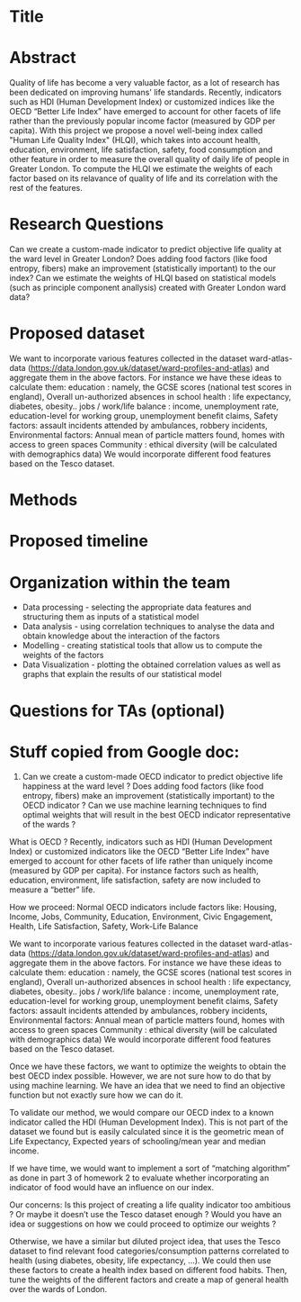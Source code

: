 # Title
# Abstract
Quality of life has become a very valuable factor, as a lot of research has been dedicated on improving humans' life standards. Recently, indicators such as HDI (Human Development Index) or customized indices like the OECD “Better Life Index” have emerged to account for other facets of life rather than the previously popular income factor (measured by GDP per capita). With this project we propose a novel well-being index called "Human Life Quality Index" (HLQI), which takes into account health, education, environment, life satisfaction, safety, food consumption and other feature in order to measure the overall quality of daily life of people in Greater London. To compute the HLQI we estimate the weights of each factor based on its relavance of quality of life and its correlation with the rest of the features. 
# Research Questions
 Can we create a custom-made indicator to predict objective life quality at the ward level in Greater London?
 Does adding food factors (like food entropy, fibers) make an improvement (statistically important) to the our index?
 Can we estimate the weights of HLQI based on statistical models (such as principle component anallysis) created with Greater London ward data?
# Proposed dataset
We want to incorporate various features collected in the dataset ward-atlas-data (https://data.london.gov.uk/dataset/ward-profiles-and-atlas) and aggregate them in the above factors. For instance we have these ideas to calculate them:
education : namely, the GCSE scores (national test scores in england), Overall un-authorized absences in school 
health : life expectancy, diabetes, obesity.. 
jobs / work/life balance : income, unemployment rate, education-level for working group, unemployment benefit claims, 
Safety factors: assault incidents attended by ambulances, robbery incidents, 
Environmental factors: Annual mean of particle matters found, homes with access to green spaces
Community : ethical diversity (will be calculated with demographics data)
We would incorporate different food features based on the Tesco dataset.
# Methods
# Proposed timeline
# Organization within the team
* Data processing - selecting the appropriate data features and structuring them as inputs of a statistical model
* Data analysis - using correlation techniques to analyse the data and obtain knowledge about the interaction of the factors
* Modelling - creating statistical tools that allow us to compute the weights of the factors
* Data Visualization - plotting the obtained correlation values as well as graphs that explain the results of our statistical model
# Questions for TAs (optional)


# Stuff copied from Google doc:
1. Can we create a custom-made OECD indicator to predict objective life happiness at the ward level ? Does adding food factors (like food entropy, fibers) make an improvement (statistically important) to the OECD indicator ? Can we use machine learning techniques to find optimal weights that will result in the best OECD indicator representative of the wards ?

What is OECD ? 
Recently, indicators such as HDI (Human Development Index) or customized indicators like the OECD “Better Life Index” have emerged to account for other facets of life rather than uniquely income (measured by GDP per capita). For instance factors such as health, education, environment, life satisfaction, safety are now included to measure a “better” life.

How we proceed:
Normal OECD indicators include factors like: Housing, Income, Jobs, Community, Education, Environment, Civic Engagement, Health, Life Satisfaction, Safety, Work-Life Balance

We want to incorporate various features collected in the dataset ward-atlas-data (https://data.london.gov.uk/dataset/ward-profiles-and-atlas) and aggregate them in the above factors. For instance we have these ideas to calculate them:
education : namely, the GCSE scores (national test scores in england), Overall un-authorized absences in school 
health : life expectancy, diabetes, obesity.. 
jobs / work/life balance : income, unemployment rate, education-level for working group, unemployment benefit claims, 
Safety factors: assault incidents attended by ambulances, robbery incidents, 
Environmental factors: Annual mean of particle matters found, homes with access to green spaces
Community : ethical diversity (will be calculated with demographics data)
We would incorporate different food features based on the Tesco dataset.

Once we have these factors, we want to optimize the weights to obtain the best OECD index possible. However, we are not sure how to do that by using machine learning. We have an idea that we need to find an objective function but not exactly sure how we can do it. 

To validate our method, we would compare our OECD index to a known indicator called the HDI (Human Development Index). This is not part of the dataset we found but is easily calculated since it is the geometric mean of Life Expectancy, Expected years of schooling/mean year and median income. 

If we have time, we would want to implement a sort of “matching algorithm” as done in part 3 of homework 2 to evaluate whether incorporating an indicator of food would have an influence on our index. 

Our concerns:
Is this project of creating a life quality indicator too ambitious ? Or maybe it doesn’t use the Tesco dataset enough ? Would you have an idea or suggestions on how we could proceed to optimize our weights ? 

Otherwise, we have a similar but diluted project idea, that uses the Tesco dataset to find relevant food categories/consumption patterns correlated to health (using diabetes, obesity, life expectancy, ...). We could then use these factors to create a health index based on different food habits. Then, tune the weights of the different factors and create a map of general health over the wards of London.
